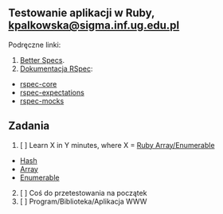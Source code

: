 ## Testowanie aplikacji w Ruby, kpalkowska@sigma.inf.ug.edu.pl


Podręczne linki:

1. [Better Specs](http://betterspecs.org/).
1. [Dokumentacja RSpec](http://rspec.info/):
  - [rspec-core](https://github.com/rspec/rspec-core)
  - [rspec-expectations](https://github.com/rspec/rspec-expectations)
  - [rspec-mocks](https://github.com/rspec/rspec-mocks)


## Zadania

1. [ ] Learn X in Y minutes, where X = [Ruby Array/Enumerable](/)
  - [Hash](http://ruby-doc.org/core-2.2.3/Hash.html)
  - [Array](http://ruby-doc.org/core-2.2.3/Array.html)
  - [Enumerable](http://ruby-doc.org/core-2.2.3/Enumerable.html)
2. [ ] Coś do przetestowania na początek
3. [ ] Program/Biblioteka/Aplikacja WWW
